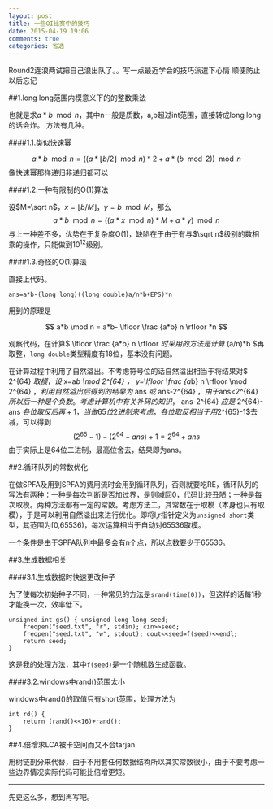 ```yaml
---
layout: post
title: 一些OI比赛中的技巧
date: 2015-04-19 19:06
comments: true
categories: 省选
---
```


Round2连浪两试把自己浪出队了。。写一点最近学会的技巧派遣下心情 顺便防止以后忘记

##1.long long范围内模意义下的的整数乘法

也就是求$a*b \mod n$，其中n一般是质数，a,b超过int范围，直接转成long long的话会炸。
方法有几种。

####1.1.类似快速幂

$$a*b \mod n=( (a* \lfloor b/2 \rfloor \mod n)*2 + a * ( b \mod 2) ) \mod n$$
像快速幂那样递归非递归都可以

####1.2.一种有限制的O(1)算法

设$M=\sqrt n$，$x=\lfloor b/M \rfloor$，$y=b \mod M$，那么
$$a*b \mod n=( (a*x \mod n)*M + a*y ) \mod n$$
与上一种差不多，优势在于复杂度O(1)，缺陷在于由于有与$\sqrt n$级别的数相乘的操作，只能做到$10^{12}$级别。

####1.3.奇怪的O(1)算法

直接上代码。

    ans=a*b-(long long)((long double)a/n*b+EPS)*n
    
用到的原理是

$$ a*b \mod n = a*b- \lfloor \frac {a*b} n \rfloor *n $$

观察代码，在计算$ \lfloor \frac {a*b} n \rfloor $时采用的方法是计算$ (a/n)*b $再取整，`long double`类型精度有18位，基本没有问题。

在计算过程中利用了自然溢出。不考虑符号位的话自然溢出相当于将结果对$ 2^{64} $取模，设$ x=a*b \mod 2^{64} $，$ y=\lfloor \frac {a*b} n \rfloor \mod 2^{64} $，利用自然溢出后得到的结果为$ ans $或$ ans-2^{64} $，由于$ans<2^{64}$所以后一种是个负数。考虑计算机中有关补码的知识，$ ans-2^{64} $应是$ 2^{64}-ans $各位取反后再+1，当做65位2进制来考虑，各位取反相当于用$2^{65}-1$去减，可以得到
$$ (2^{65}-1)-(2^{64}-ans)+1=2^{64}+ans $$
由于实际上是64位二进制，最高位舍去，结果即为ans。

##2.循环队列的常数优化

在做SPFA及用到SPFA的费用流时会用到循环队列，否则就要吃RE，循环队列的写法有两种：一种是每次判断是否加过界，是则减回0，代码比较丑陋；一种是每次取模。两种方法都有一定的常数。考虑方法二，其常数在于取模（本身也只有取模），于是可以利用自然溢出来进行优化。即将l,r指针定义为`unsigned short`类型，其范围为[0,65536)，每次运算相当于自动对65536取模。

一个条件是由于SPFA队列中最多会有n个点，所以点数要少于65536。

##3.生成数据相关

####3.1.生成数据时快速更改种子

为了使每次初始种子不同，一种常见的方法是`srand(time(0))`，但这样的话每1秒才能换一次，效率低下。

    unsigned int gs() { unsigned long long seed;
        freopen("seed.txt", "r", stdin); cin>>seed;
        freopen("seed.txt", "w", stdout); cout<<seed=f(seed)<<endl;
        return seed;
    }
    
这是我的处理方法，其中`f(seed)`是一个随机数生成函数。

####3.2.windows中rand()范围太小

windows中rand()的取值只有short范围，处理方法为

    int rd() {
        return (rand()<<16)+rand();
    }

##4.倍增求LCA被卡空间而又不会tarjan

用树链剖分来代替，由于不用套任何数据结构所以其实常数很小，由于不要考虑一些边界情况实际代码可能比倍增更短。

---
先更这么多，想到再写吧。
